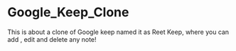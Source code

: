 # Google_Keep_Clone
This is about a clone of Google keep named it as Reet Keep, where you can add , edit and delete any note!
